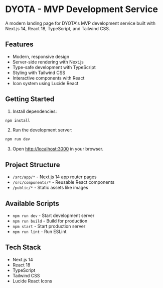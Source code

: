# DYOTA - MVP Development Service

A modern landing page for DYOTA's MVP development service built with Next.js 14, React 18, TypeScript, and Tailwind CSS.

## Features

- Modern, responsive design
- Server-side rendering with Next.js
- Type-safe development with TypeScript
- Styling with Tailwind CSS
- Interactive components with React
- Icon system using Lucide React

## Getting Started

1. Install dependencies:
```bash
npm install
```

2. Run the development server:
```bash
npm run dev
```

3. Open [http://localhost:3000](http://localhost:3000) in your browser.

## Project Structure

- `/src/app/*` - Next.js 14 app router pages
- `/src/components/*` - Reusable React components
- `/public/*` - Static assets like images

## Available Scripts

- `npm run dev` - Start development server
- `npm run build` - Build for production
- `npm start` - Start production server
- `npm run lint` - Run ESLint

## Tech Stack

- Next.js 14
- React 18
- TypeScript
- Tailwind CSS
- Lucide React Icons 